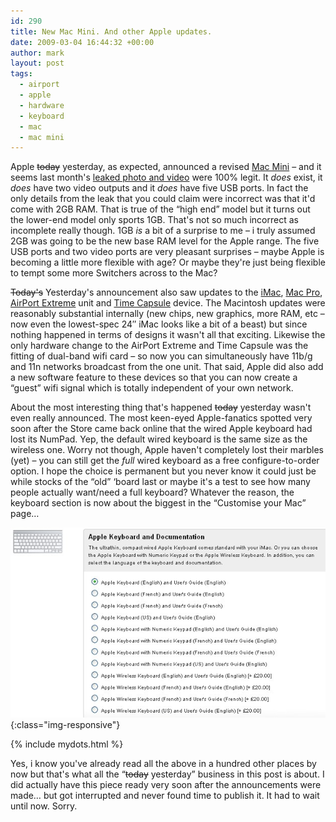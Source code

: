 ```yaml
---
id: 290
title: New Mac Mini. And other Apple updates.
date: 2009-03-04 16:44:32 +00:00
author: mark
layout: post
tags:
  - airport
  - apple
  - hardware
  - keyboard
  - mac
  - mac mini
---
```

Apple <span style="text-decoration: line-through;">today</span> yesterday, as expected, announced a revised [Mac Mini](http://www.apple.com/uk/macmini/) &#8211; and it seems last month's [leaked photo and video](http://www.sallonoroff.co.uk/blog/2009/02/new-mac-mini/) were 100% legit. It _does_ exist, it _does_ have two video outputs and it _does_ have five USB ports. In fact the only details from the leak that you could claim were incorrect was that it'd come with 2GB RAM. That is true of the &#8220;high end&#8221; model but it turns out the lower-end model only sports 1GB. That's not so much incorrect as incomplete really though. 1GB _is_ a bit of a surprise to me &#8211; i truly assumed 2GB was going to be the new base RAM level for the Apple range. The five USB ports and two video ports are very pleasant surprises &#8211; maybe Apple is becoming a little more flexible with age? Or maybe they're just being flexible to tempt some more Switchers across to the Mac?

<span style="text-decoration: line-through;">Today's</span> Yesterday's announcement also saw updates to the [iMac](http://www.apple.com/uk/imac), [Mac Pro](http://www.apple.com/uk/macpro), [AirPort Extreme](http://www.apple.com/uk/airportextreme/) unit and [Time Capsule](http://www.apple.com/uk/timecapsule) device. The Macintosh updates were reasonably substantial internally (new chips, new graphics, more RAM, etc &#8211; now even the lowest-spec 24&#8243; iMac looks like a bit of a beast) but since nothing happened in terms of designs it wasn't all that exciting. Likewise the only hardware change to the AirPort Extreme and Time Capsule was the fitting of dual-band wifi card &#8211; so now you can simultaneously have 11b/g and 11n networks broadcast from the one unit. That said, Apple did also add a new software feature to these devices so that you can now create a &#8220;guest&#8221; wifi signal which is totally independent of your own network.

About the most interesting thing that's happened <span style="text-decoration: line-through;">today</span> yesterday wasn't even really announced. The most keen-eyed Apple-fanatics spotted very soon after the Store came back online that the wired Apple keyboard had lost its NumPad. Yep, the default wired keyboard is the same size as the wireless one. Worry not though, Apple haven't completely lost their marbles (yet) &#8211; you can still get the _full_ wired keyboard as a free configure-to-order option. I hope the choice is permanent but you never know it could just be while stocks of the &#8220;old&#8221; &#8216;board last or maybe it's a test to see how many people actually want/need a full keyboard? Whatever the reason, the keyboard section is now about the biggest in the &#8220;Customise your Mac&#8221; page&#8230;

![Apple's extensive keyboard options](/images/fromwp/2009/03/apple-keyboard-options.jpg){:class="img-responsive"}

{% include mydots.html %}

Yes, i know you've already read all the above in a hundred other places by now but that's what all the &#8220;<span style="text-decoration: line-through;">today</span> yesterday&#8221; business in this post is about. I did actually have this piece ready very soon after the announcements were made&#8230; but got interrupted and never found time to publish it. It had to wait until now. Sorry.
